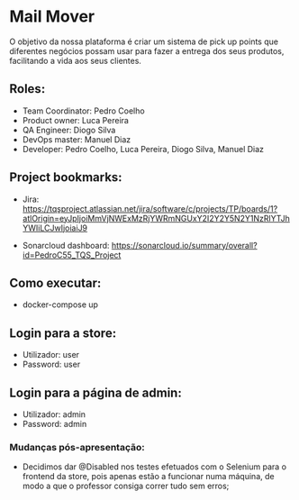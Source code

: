 # Mail Mover
  O objetivo da nossa plataforma é criar um sistema de pick up points que diferentes negócios possam usar para fazer a entrega dos seus produtos, facilitando a vida aos seus clientes. 


## Roles: 
  - Team Coordinator: Pedro Coelho
  - Product owner: Luca Pereira
  - QA Engineer: Diogo Silva
  - DevOps master: Manuel Diaz
  - Developer: Pedro Coelho, Luca Pereira, Diogo Silva, Manuel Diaz

## Project bookmarks: 
  - Jira: https://tqsproject.atlassian.net/jira/software/c/projects/TP/boards/1?atlOrigin=eyJpIjoiMmVjNWExMzRjYWRmNGUxY2I2Y2Y5N2Y1NzRlYTJhYWIiLCJwIjoiaiJ9

  - Sonarcloud dashboard: https://sonarcloud.io/summary/overall?id=PedroC55_TQS_Project

## Como executar:
  - docker-compose up

## Login para a store:
  - Utilizador: user
  - Password: user

## Login para a página de admin:
  - Utilizador: admin
  - Password: admin

### Mudanças pós-apresentação:
  - Decidimos dar @Disabled nos testes efetuados com o Selenium para o frontend da store, pois apenas estão a funcionar numa máquina, de modo a que o professor consiga correr tudo sem erros;
